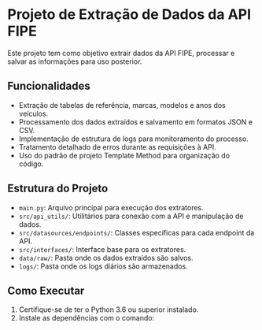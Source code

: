 # Projeto de Extração de Dados da API FIPE

Este projeto tem como objetivo extrair dados da API FIPE, processar e salvar as informações para uso posterior.

## Funcionalidades

- Extração de tabelas de referência, marcas, modelos e anos dos veículos.
- Processamento dos dados extraídos e salvamento em formatos JSON e CSV.
- Implementação de estrutura de logs para monitoramento do processo.
- Tratamento detalhado de erros durante as requisições à API.
- Uso do padrão de projeto Template Method para organização do código.

## Estrutura do Projeto

- `main.py`: Arquivo principal para execução dos extratores.
- `src/api_utils/`: Utilitários para conexão com a API e manipulação de dados.
- `src/datasources/endpoints/`: Classes específicas para cada endpoint da API.
- `src/interfaces/`: Interface base para os extratores.
- `data/raw/`: Pasta onde os dados extraídos são salvos.
- `logs/`: Pasta onde os logs diários são armazenados.

## Como Executar

1. Certifique-se de ter o Python 3.6 ou superior instalado.
2. Instale as dependências com o comando:
